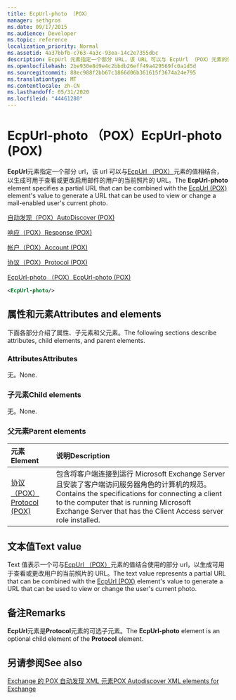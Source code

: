 ```yaml
---
title: EcpUrl-photo （POX）
manager: sethgros
ms.date: 09/17/2015
ms.audience: Developer
ms.topic: reference
localization_priority: Normal
ms.assetid: 4a37bbfb-c763-4a3c-93ea-14c2e7355dbc
description: EcpUrl 元素指定一个部分 URL，该 URL 可以与 EcpUrl （POX）元素的值相结合，以生成可用于查看或更改启用邮件的用户的当前照片的 URL。
ms.openlocfilehash: 2be930e8d9e4c2bbdb26eff49a429569fc0a1d5d
ms.sourcegitcommit: 88ec988f2bb67c1866d06b361615f3674a24e795
ms.translationtype: MT
ms.contentlocale: zh-CN
ms.lasthandoff: 05/31/2020
ms.locfileid: "44461280"
---
```

# <a name="ecpurl-photo-pox"></a><span data-ttu-id="79c66-103">EcpUrl-photo （POX）</span><span class="sxs-lookup"><span data-stu-id="79c66-103">EcpUrl-photo (POX)</span></span>

<span data-ttu-id="79c66-104">**EcpUrl**元素指定一个部分 url，该 url 可以与[EcpUrl （POX）](ecpurl-pox.md)元素的值相结合，以生成可用于查看或更改启用邮件的用户的当前照片的 URL。</span><span class="sxs-lookup"><span data-stu-id="79c66-104">The **EcpUrl-photo** element specifies a partial URL that can be combined with the [EcpUrl (POX)](ecpurl-pox.md) element's value to generate a URL that can be used to view or change a mail-enabled user's current photo.</span></span> 
  
[<span data-ttu-id="79c66-105">自动发现（POX）</span><span class="sxs-lookup"><span data-stu-id="79c66-105">AutoDiscover (POX)</span></span>](autodiscover-pox.md)
  
[<span data-ttu-id="79c66-106">响应（POX）</span><span class="sxs-lookup"><span data-stu-id="79c66-106">Response (POX)</span></span>](response-pox.md)
  
[<span data-ttu-id="79c66-107">帐户（POX）</span><span class="sxs-lookup"><span data-stu-id="79c66-107">Account (POX)</span></span>](account-pox.md)
  
[<span data-ttu-id="79c66-108">协议（POX）</span><span class="sxs-lookup"><span data-stu-id="79c66-108">Protocol (POX)</span></span>](protocol-pox.md)
  
[<span data-ttu-id="79c66-109">EcpUrl-photo （POX）</span><span class="sxs-lookup"><span data-stu-id="79c66-109">EcpUrl-photo (POX)</span></span>](ecpurl-photo-pox.md)
  
```XML
<EcpUrl-photo/>
```

## <a name="attributes-and-elements"></a><span data-ttu-id="79c66-110">属性和元素</span><span class="sxs-lookup"><span data-stu-id="79c66-110">Attributes and elements</span></span>

<span data-ttu-id="79c66-111">下面各部分介绍了属性、子元素和父元素。</span><span class="sxs-lookup"><span data-stu-id="79c66-111">The following sections describe attributes, child elements, and parent elements.</span></span>
  
### <a name="attributes"></a><span data-ttu-id="79c66-112">Attributes</span><span class="sxs-lookup"><span data-stu-id="79c66-112">Attributes</span></span>

<span data-ttu-id="79c66-113">无。</span><span class="sxs-lookup"><span data-stu-id="79c66-113">None.</span></span>
  
### <a name="child-elements"></a><span data-ttu-id="79c66-114">子元素</span><span class="sxs-lookup"><span data-stu-id="79c66-114">Child elements</span></span>

<span data-ttu-id="79c66-115">无。</span><span class="sxs-lookup"><span data-stu-id="79c66-115">None.</span></span>
  
### <a name="parent-elements"></a><span data-ttu-id="79c66-116">父元素</span><span class="sxs-lookup"><span data-stu-id="79c66-116">Parent elements</span></span>

|<span data-ttu-id="79c66-117">**元素**</span><span class="sxs-lookup"><span data-stu-id="79c66-117">**Element**</span></span>|<span data-ttu-id="79c66-118">**说明**</span><span class="sxs-lookup"><span data-stu-id="79c66-118">**Description**</span></span>|
|:-----|:-----|
|[<span data-ttu-id="79c66-119">协议（POX）</span><span class="sxs-lookup"><span data-stu-id="79c66-119">Protocol (POX)</span></span>](protocol-pox.md) <br/> |<span data-ttu-id="79c66-120">包含将客户端连接到运行 Microsoft Exchange Server 且安装了客户端访问服务器角色的计算机的规范。</span><span class="sxs-lookup"><span data-stu-id="79c66-120">Contains the specifications for connecting a client to the computer that is running Microsoft Exchange Server that has the Client Access server role installed.</span></span>  <br/> |
   
## <a name="text-value"></a><span data-ttu-id="79c66-121">文本值</span><span class="sxs-lookup"><span data-stu-id="79c66-121">Text value</span></span>

<span data-ttu-id="79c66-122">Text 值表示一个可与[EcpUrl （POX）](ecpurl-pox.md)元素的值结合使用的部分 url，以生成可用于查看或更改用户的当前照片的 URL。</span><span class="sxs-lookup"><span data-stu-id="79c66-122">The text value represents a partial URL that can be combined with the [EcpUrl (POX)](ecpurl-pox.md) element's value to generate a URL that can be used to view or change the user's current photo.</span></span> 
  
## <a name="remarks"></a><span data-ttu-id="79c66-123">备注</span><span class="sxs-lookup"><span data-stu-id="79c66-123">Remarks</span></span>

<span data-ttu-id="79c66-124">**EcpUrl**元素是**Protocol**元素的可选子元素。</span><span class="sxs-lookup"><span data-stu-id="79c66-124">The **EcpUrl-photo** element is an optional child element of the **Protocol** element.</span></span> 
  
## <a name="see-also"></a><span data-ttu-id="79c66-125">另请参阅</span><span class="sxs-lookup"><span data-stu-id="79c66-125">See also</span></span>



[<span data-ttu-id="79c66-126">Exchange 的 POX 自动发现 XML 元素</span><span class="sxs-lookup"><span data-stu-id="79c66-126">POX Autodiscover XML elements for Exchange</span></span>](pox-autodiscover-xml-elements-for-exchange.md)

